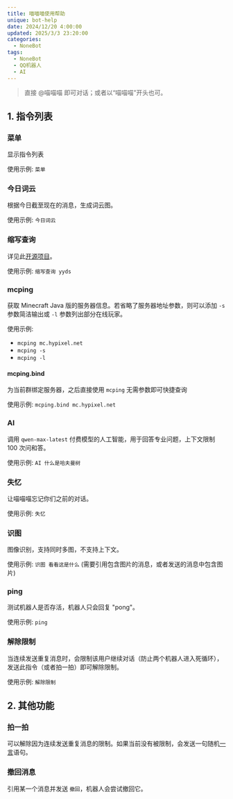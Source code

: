 ```yaml
---
title: 喵喵喵使用帮助
unique: bot-help
date: 2024/12/20 4:00:00
updated: 2025/3/3 23:20:00
categories:
  - NoneBot
tags:
  - NoneBot
  - QQ机器人
  - AI
---
```


> 直接 @喵喵喵 即可对话；或者以“喵喵喵”开头也可。

## 1. 指令列表

### 菜单

显示指令列表

使用示例: `菜单`

### 今日词云

根据今日截至现在的消息，生成词云图。

使用示例: `今日词云`

### 缩写查询

详见此[开源项目](https://github.com/itorr/nbnhhsh)。

使用示例: `缩写查询 yyds`

### mcping

获取 Minecraft Java 版的服务器信息。若省略了服务器地址参数，则可以添加 `-s` 参数简洁输出或 `-l` 参数列出部分在线玩家。

使用示例:

- `mcping mc.hypixel.net`
- `mcping -s`
- `mcping -l`

#### mcping.bind

为当前群绑定服务器，之后直接使用 `mcping` 无需参数即可快捷查询

使用示例: `mcping.bind mc.hypixel.net`

### AI

调用 `qwen-max-latest` 付费模型的人工智能，用于回答专业问题，上下文限制 100 次问和答。

使用示例: `AI 什么是哈夫曼树`

### 失忆

让喵喵喵忘记你们之前的对话。

使用示例: `失忆`

### 识图

图像识别，支持同时多图，不支持上下文。

使用示例: `识图 看看这是什么` (需要引用包含图片的消息，或者发送的消息中包含图片)

### ping

测试机器人是否存活，机器人只会回复 "pong"。

使用示例: `ping`

### 解除限制

当连续发送重复消息时，会限制该用户继续对话（防止两个机器人进入死循环），发送此指令（或者拍一拍）即可解除限制。

使用示例: `解除限制`


## 2. 其他功能

### 拍一拍

可以解除因为连续发送重复消息的限制。如果当前没有被限制，会发送一句随机[一言](https://hitokoto.cn/)语句。

### 撤回消息

引用某一个消息并发送 `撤回`，机器人会尝试撤回它。
